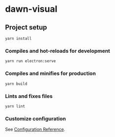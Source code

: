 # dawn-visual

## Project setup

```
yarn install
```

### Compiles and hot-reloads for development

```
yarn run electron:serve
```

### Compiles and minifies for production

```
yarn build
```

### Lints and fixes files

```
yarn lint
```

### Customize configuration

See [Configuration Reference](https://cli.vuejs.org/config/).
